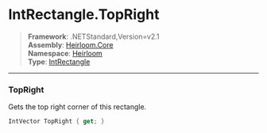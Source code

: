 # IntRectangle.TopRight

> **Framework**: .NETStandard,Version=v2.1  
> **Assembly**: [Heirloom.Core][0]  
> **Namespace**: [Heirloom][0]  
> **Type**: [IntRectangle][1]

--------------------------------------------------------------------------------

### TopRight

Gets the top right corner of this rectangle.

```cs
IntVector TopRight { get; }
```

[0]: ../Heirloom.Core.md
[1]: Heirloom.IntRectangle.md

